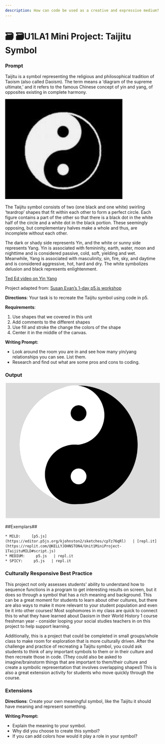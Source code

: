 ```yaml
---
description: How can code be used as a creative and expressive medium?
---
```


# 🗃 🗃U1LA1 Mini Project: Taijitu Symbol

### Prompt

Taijitu is a symbol representing the religious and philosophical tradition of Taoism (also called Daoism). The term means a ‘diagram of the supreme ultimate,’ and it refers to the famous Chinese concept of yin and yang, of opposites existing in complete harmony.

![Taijitu Or Yin-Yang Symbol](<../.gitbook/assets/TaijituBlackBG.png>)

The Taijitu symbol consists of two (one black and one white) swirling ‘teardrop’ shapes that fit within each other to form a perfect circle. Each figure contains a part of the other so that there is a black dot in the white half of the circle and a white dot in the black portion. These seemingly opposing, but complementary halves make a whole and thus, are incomplete without each other.

The dark or shady side represents Yin, and the white or sunny side represents Yang. Yin is associated with femininity, earth, water, moon and nighttime and is considered passive, cold, soft, yielding and wet. Meanwhile, Yang is associated with masculinity, sin, fire, sky, and daytime and is considered aggressive, hot, hard and dry. The white symbolizes delusion and black represents enlightenment.

[Ted Ed video on Yin Yang](https://youtu.be/ezmR9Attpyc)

Project adapted from: [Susan Evan’s 1-day p5.js workshop](https://github.com/susanev/p5js-workshops/tree/master/1-day-workshop)

**Directions**: Your task is to recreate the Taijitu symbol using code in p5.

**Requirements**:

1. Use shapes that we covered in this unit
2. Add comments to the different shapes
3. Use fill and stroke the change the colors of the shape
4. Center it in the middle of the canvas.

**Writing Prompt:**

* Look around the room you are in and see how many yin/yang relationships you can see. List them.
* Research and find out what are some pros and cons to coding.

### Output

![p5.js Generated Taijitu Symbol on grey background](<../.gitbook/assets/p5_TaijituSymbol.png>)

##Exemplars##

	* MILD:     [p5.js](https://editor.p5js.org/kjohnston2/sketches/cpTz76qRl)   | [repl.it](https://replit.com/@KELLYJOHNSTON4/Unit1MiniProject-1TaijituMILD#script.js)
	* MEDIUM:     p5.js   | repl.it
	* SPICY:     p5.js   | repl.it

### Culturally Responsive Best Practice

This project not only assesses students' ability to understand how to sequence functions in a program to get interesting results on screen, but it does so through a symbol that has a rich meaning and background. This can be a great moment for students to learn about other cultures, but there are also ways to make it more relevant to your student population and even tie it into other courses! Most sophomores in my class are quick to connect this to what they have learned about Daoism in their World History 1 course freshman year - consider looping your social studies teachers in on this project to help support learning.

Additionally, this is a project that could be completed in small groups/whole class to make room for exploration that is more culturally driven. After the challenge and practice of recreating a Taijitu symbol, you could ask students to think of any important symbols to them or in their culture and then recreate those in code. (They could also be asked to imagine/brainstorm things that are important to them/their culture and create a symbolic representation that involves overlapping shapes!) This is also a great extension activity for students who move quickly through the course.

### Extensions

**Directions**: Create your own meaningful symbol, like the Taijitu it should have meaning and represent something.

**Writing Prompt:**

* Explain the meaning to your symbol.
* Why did you choose to create this symbol?
* If you can add colors how would it play a role in your symbol?
